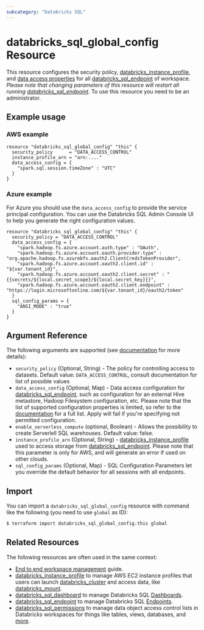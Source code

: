 ```yaml
---
subcategory: "Databricks SQL"
---
```

# databricks_sql_global_config Resource

This resource configures the security policy, [databricks_instance_profile](instance_profile.md), and [data access properties](https://docs.databricks.com/sql/admin/data-access-configuration.html) for all [databricks_sql_endpoint](sql_endpoint.md) of workspace. *Please note that changing parameters of this resource will restart all running [databricks_sql_endpoint](sql_endpoint.md).*  To use this resource you need to be an administrator.

## Example usage

### AWS example

```hcl
resource "databricks_sql_global_config" "this" {
  security_policy      = "DATA_ACCESS_CONTROL"
  instance_profile_arn = "arn:...."
  data_access_config = {
    "spark.sql.session.timeZone" : "UTC"
  }
}
```

### Azure example

For Azure you should use the `data_access_config` to provide the service principal configuration. You can use the Databricks SQL Admin Console UI to help you generate the right configuration values.

```hcl
resource "databricks_sql_global_config" "this" {
  security_policy = "DATA_ACCESS_CONTROL"
  data_access_config = {
    "spark.hadoop.fs.azure.account.auth.type" : "OAuth",
    "spark.hadoop.fs.azure.account.oauth.provider.type" : "org.apache.hadoop.fs.azurebfs.oauth2.ClientCredsTokenProvider",
    "spark.hadoop.fs.azure.account.oauth2.client.id" : "${var.tenant_id}",
    "spark.hadoop.fs.azure.account.oauth2.client.secret" : "{{secrets/${local.secret_scope}/${local.secret_key}}}",
    "spark.hadoop.fs.azure.account.oauth2.client.endpoint" : "https://login.microsoftonline.com/${var.tenant_id}/oauth2/token"
  }
  sql_config_params = {
    "ANSI_MODE" : "true"
  }
}
```


## Argument Reference

The following arguments are supported (see [documentation](https://docs.databricks.com/sql/api/sql-endpoints.html#global-edit) for more details):

* `security_policy` (Optional, String) - The policy for controlling access to datasets. Default value: `DATA_ACCESS_CONTROL`, consult documentation for list of possible values
* `data_access_config` (Optional, Map) - Data access configuration for [databricks_sql_endpoint](sql_endpoint.md), such as configuration for an external Hive metastore, Hadoop Filesystem configuration, etc.  Please note that the list of supported configuration properties is limited, so refer to the [documentation](https://docs.databricks.com/sql/admin/data-access-configuration.html#supported-properties) for a full list.  Apply will fail if you're specifying not permitted configuration.
* `enable_serverless_compute` (optional, Boolean) - Allows the possibility to create Serverlell SQL warehouses. Default value: false.
* `instance_profile_arn` (Optional, String) - [databricks_instance_profile](instance_profile.md) used to access storage from [databricks_sql_endpoint](sql_endpoint.md). Please note that this parameter is only for AWS, and will generate an error if used on other clouds. 
* `sql_config_params` (Optional, Map) - SQL Configuration Parameters let you override the default behavior for all sessions with all endpoints.

## Import

You can import a `databricks_sql_global_config` resource with command like the following (you need to use `global` as ID):

```bash
$ terraform import databricks_sql_global_config.this global
```

## Related Resources

The following resources are often used in the same context:

* [End to end workspace management](../guides/workspace-management.md) guide.
* [databricks_instance_profile](instance_profile.md) to manage AWS EC2 instance profiles that users can launch [databricks_cluster](cluster.md) and access data, like [databricks_mount](mount.md).
* [databricks_sql_dashboard](sql_dashboard.md) to manage Databricks SQL [Dashboards](https://docs.databricks.com/sql/user/dashboards/index.html).
* [databricks_sql_endpoint](sql_endpoint.md) to manage Databricks SQL [Endpoints](https://docs.databricks.com/sql/admin/sql-endpoints.html).
* [databricks_sql_permissions](sql_permissions.md) to manage data object access control lists in Databricks workspaces for things like tables, views, databases, and [more](https://docs.databricks.com/security/access-control/table-acls/object-privileges.html).

